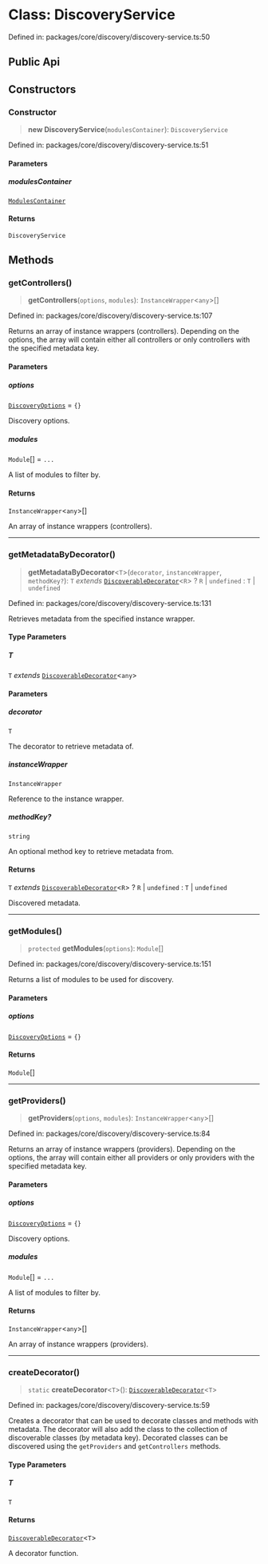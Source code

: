# Class: DiscoveryService

Defined in: packages/core/discovery/discovery-service.ts:50

## Public Api

## Constructors

### Constructor

> **new DiscoveryService**(`modulesContainer`): `DiscoveryService`

Defined in: packages/core/discovery/discovery-service.ts:51

#### Parameters

##### modulesContainer

[`ModulesContainer`](ModulesContainer.md)

#### Returns

`DiscoveryService`

## Methods

### getControllers()

> **getControllers**(`options`, `modules`): `InstanceWrapper`\<`any`\>[]

Defined in: packages/core/discovery/discovery-service.ts:107

Returns an array of instance wrappers (controllers).
Depending on the options, the array will contain either all controllers or only controllers with the specified metadata key.

#### Parameters

##### options

[`DiscoveryOptions`](../type-aliases/DiscoveryOptions.md) = `{}`

Discovery options.

##### modules

`Module`[] = `...`

A list of modules to filter by.

#### Returns

`InstanceWrapper`\<`any`\>[]

An array of instance wrappers (controllers).

***

### getMetadataByDecorator()

> **getMetadataByDecorator**\<`T`\>(`decorator`, `instanceWrapper`, `methodKey?`): `T` *extends* [`DiscoverableDecorator`](../type-aliases/DiscoverableDecorator.md)\<`R`\> ? `R` \| `undefined` : `T` \| `undefined`

Defined in: packages/core/discovery/discovery-service.ts:131

Retrieves metadata from the specified instance wrapper.

#### Type Parameters

##### T

`T` *extends* [`DiscoverableDecorator`](../type-aliases/DiscoverableDecorator.md)\<`any`\>

#### Parameters

##### decorator

`T`

The decorator to retrieve metadata of.

##### instanceWrapper

`InstanceWrapper`

Reference to the instance wrapper.

##### methodKey?

`string`

An optional method key to retrieve metadata from.

#### Returns

`T` *extends* [`DiscoverableDecorator`](../type-aliases/DiscoverableDecorator.md)\<`R`\> ? `R` \| `undefined` : `T` \| `undefined`

Discovered metadata.

***

### getModules()

> `protected` **getModules**(`options`): `Module`[]

Defined in: packages/core/discovery/discovery-service.ts:151

Returns a list of modules to be used for discovery.

#### Parameters

##### options

[`DiscoveryOptions`](../type-aliases/DiscoveryOptions.md) = `{}`

#### Returns

`Module`[]

***

### getProviders()

> **getProviders**(`options`, `modules`): `InstanceWrapper`\<`any`\>[]

Defined in: packages/core/discovery/discovery-service.ts:84

Returns an array of instance wrappers (providers).
Depending on the options, the array will contain either all providers or only providers with the specified metadata key.

#### Parameters

##### options

[`DiscoveryOptions`](../type-aliases/DiscoveryOptions.md) = `{}`

Discovery options.

##### modules

`Module`[] = `...`

A list of modules to filter by.

#### Returns

`InstanceWrapper`\<`any`\>[]

An array of instance wrappers (providers).

***

### createDecorator()

> `static` **createDecorator**\<`T`\>(): [`DiscoverableDecorator`](../type-aliases/DiscoverableDecorator.md)\<`T`\>

Defined in: packages/core/discovery/discovery-service.ts:59

Creates a decorator that can be used to decorate classes and methods with metadata.
The decorator will also add the class to the collection of discoverable classes (by metadata key).
Decorated classes can be discovered using the `getProviders` and `getControllers` methods.

#### Type Parameters

##### T

`T`

#### Returns

[`DiscoverableDecorator`](../type-aliases/DiscoverableDecorator.md)\<`T`\>

A decorator function.
